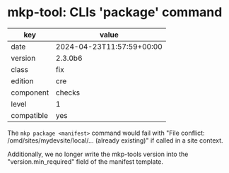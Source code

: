 [//]: # (werk v2)
# mkp-tool: CLIs 'package' command

key        | value
---------- | ---
date       | 2024-04-23T11:57:59+00:00
version    | 2.3.0b6
class      | fix
edition    | cre
component  | checks
level      | 1
compatible | yes

The `mkp package <manifest>` command would fail with "File conflict: /omd/sites/mydevsite/local/... (already existing)" if called in a site context.

Additionally, we no longer write the mkp-tools version into the "version.min_required" field of the manifest template.

